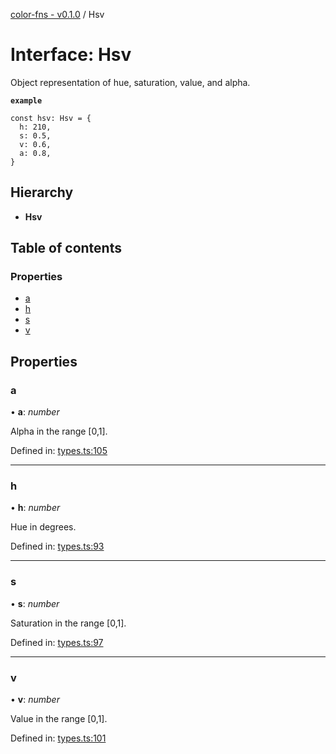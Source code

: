 [color-fns - v0.1.0](../README.md) / Hsv

# Interface: Hsv

Object representation of hue, saturation, value, and alpha.

**`example`** 
```
const hsv: Hsv = {
  h: 210,
  s: 0.5,
  v: 0.6,
  a: 0.8,
}
```

## Hierarchy

* **Hsv**

## Table of contents

### Properties

- [a](hsv.md#a)
- [h](hsv.md#h)
- [s](hsv.md#s)
- [v](hsv.md#v)

## Properties

### a

• **a**: *number*

Alpha in the range [0,1].

Defined in: [types.ts:105](https://github.com/ajlende/color-fns/blob/59a932e/src/types.ts#L105)

___

### h

• **h**: *number*

Hue in degrees.

Defined in: [types.ts:93](https://github.com/ajlende/color-fns/blob/59a932e/src/types.ts#L93)

___

### s

• **s**: *number*

Saturation in the range [0,1].

Defined in: [types.ts:97](https://github.com/ajlende/color-fns/blob/59a932e/src/types.ts#L97)

___

### v

• **v**: *number*

Value in the range [0,1].

Defined in: [types.ts:101](https://github.com/ajlende/color-fns/blob/59a932e/src/types.ts#L101)
